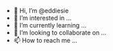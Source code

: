 - 👋 Hi, I’m @eddiesie
- 👀 I’m interested in ...
- 🌱 I’m currently learning ...
- 💞️ I’m looking to collaborate on ...
- 📫 How to reach me ...

<!---
eddiesie/eddiesie is a ✨ special ✨ repository because its `README.md` (this file) appears on your GitHub profile.
You can click the Preview link to take a look at your changes.
--->

